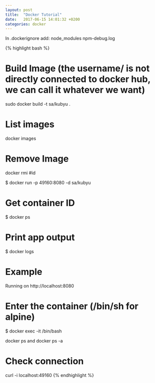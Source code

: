 ```yaml
---
layout: post
title:  "Docker Tutorial"
date:   2017-06-15 14:01:32 +0200
categories: docker
---
```


In .dockerignore add:
node_modules
npm-debug.log

{% highlight bash %}
# Build Image (the username/ is not directly connected to docker hub, we can call it whatever we want)
sudo docker build -t sa/kubyu .

# List images
docker images

# Remove Image
docker rmi #id

$ docker run -p 49160:8080 -d sa/kubyu

# Get container ID
$ docker ps

# Print app output
$ docker logs <container id>

# Example
Running on http://localhost:8080

# Enter the container (/bin/sh for alpine)
$ docker exec -it <container id> /bin/bash

docker ps and docker ps -a

# Check connection
curl -i localhost:49160
{% endhighlight %}
